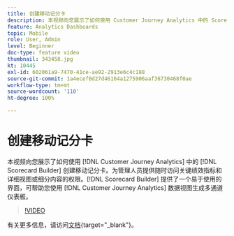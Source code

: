 ```yaml
---
title: 创建移动记分卡
description: 本视频向您展示了如何使用 Customer Journey Analytics 中的 Scorecard Builder 创建移动记分卡。为管理人员提供随时访问关键绩效指标和详细视图或细分内容的权限。Scorecard Builder 提供了一个易于使用的界面，可帮助您使用 Customer Journey Analytics 数据视图生成多通道仪表板。
feature: Analytics Dashboards
topic: Mobile
role: User, Admin
level: Beginner
doc-type: feature video
thumbnail: 343458.jpg
kt: 10445
exl-id: 602061a9-7470-41ce-ae92-2913e6c4c188
source-git-commit: 1a4ecef0d27d46164a1275906aaf36730468f0ae
workflow-type: tm+mt
source-wordcount: '110'
ht-degree: 100%

---
```


# 创建移动记分卡

本视频向您展示了如何使用 [!DNL Customer Journey Analytics] 中的 [!DNL Scorecard Builder] 创建移动记分卡。为管理人员提供随时访问关键绩效指标和详细视图或细分内容的权限。[!DNL Scorecard Builder] 提供了一个易于使用的界面，可帮助您使用 [!DNL Customer Journey Analytics] 数据视图生成多通道仪表板。

>[!VIDEO](https://video.tv.adobe.com/v/343458/?quality=12&learn=on)

有关更多信息，请访问[文档](https://experienceleague.adobe.com/docs/analytics-platform/using/cja-dashboards/create-scorecard.html?lang=zh-Hans){target="_blank"}。
